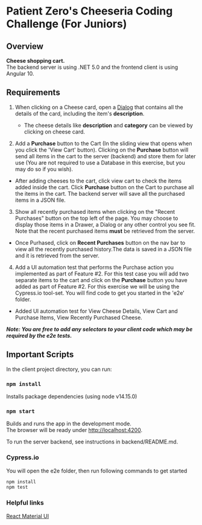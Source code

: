 # Patient Zero's Cheeseria Coding Challenge (For Juniors)

## Overview

**Cheese shopping cart.**<br />
The backend server is using .NET 5.0 and the frontend client is using Angular 10.<br />

## Requirements

1. When clicking on a Cheese card, open a [Dialog](https://material.angular.io/components/dialog/examples) that contains all the details of the card, including the item's **description**.
    
   - The cheese details like **description** and **category** can be viewed by clicking on cheese card. 

2. Add a **Purchase** button to the Cart (In the sliding view that opens when you click the 'View Cart' button). Clicking on the **Purchase** button will send all items in the cart to the server (backend) and store them for later use (You are not required to use a Database in this exercise, but you may do so if you wish).

  - After adding cheeses to the cart, click view cart to check the items added inside the cart. 
   Click **Purchase** button on the Cart to purchase all the items in the cart. The backend server will save all the purchased items in a JSON file. 

3. Show all recently purchased items when clicking on the "Recent Purchases" button on the top left of the page. You may choose to display those items in a Drawer, a Dialog or any other control you see fit. Note that the recent purchased items **must** be retrieved from the server.

  - Once Purhased, click on **Recent Purchases** button on the nav bar to view all the recently purchased   history.The data is saved in a JSON file and it is retrieved from the server. 

4. Add a UI automation test that performs the Purchase action you implemented as part of Feature #2. For this test case you will add two separate items to the cart and click on the **Purchase** button you have added as part of Feature #2.
For this exercise we will be using the Cypress.io tool-set. You will find code to get you started in the 'e2e' folder.
  - Added UI automation test for View Cheese Details, View Cart and Purchase Items, View Recently Purchased Cheese.
 
***Note: You are free to add any selectors to your client code which may be required by the e2e tests.***


## Important Scripts

In the client project directory, you can run:

### `npm install`

Installs package dependencies (using node v14.15.0)

### `npm start`

Builds and runs the app in the development mode.\
The browser will be ready under [http://localhost:4200](http://localhost:4200).

To run the server backend, see instructions in backend/README.md.

### Cypress.io

You will open the e2e folder, then run following commands to get started

```bash
npm install
npm test
```

### Helpful links

[React Material UI](https://material-ui.com/getting-started/usage/)